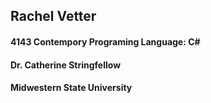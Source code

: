## Rachel Vetter
#### 4143 Contempory Programing Language: C# 
#### Dr. Catherine Stringfellow
#### Midwestern State University
